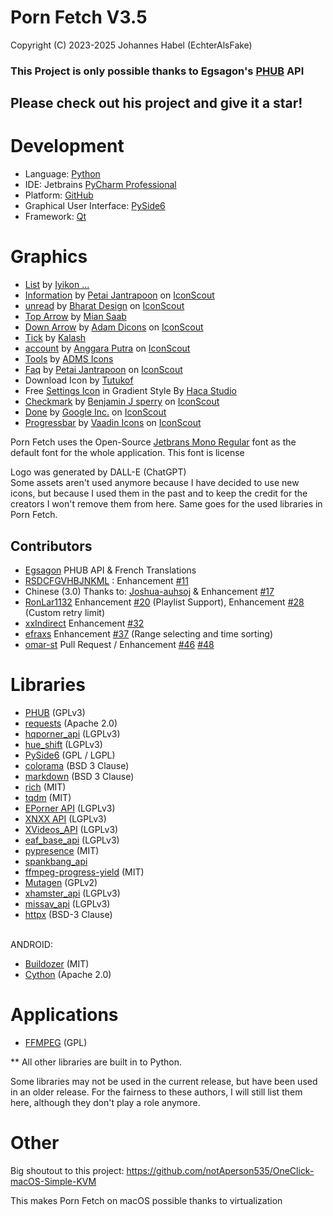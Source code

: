 # Porn Fetch V3.5

Copyright (C) 2023-2025 Johannes Habel (EchterAlsFake)


### This Project is only possible thanks to Egsagon's [PHUB](https://github.com/EchterAlsFake/PHUB) API

## Please check out his project and give it a star!

# Development
- Language: [Python](https://www.python.org/)
- IDE: Jetbrains [PyCharm Professional](https://www.jetbrains.com/pycharm/)
- Platform: [GitHub](https://github.com)
- Graphical User Interface: [PySide6](https://doc.qt.io/qtforpython-6/)
- Framework: [Qt](https://qt.io)


# Graphics
- <a href="https://iconscout.com/icons/list" class="text-underline font-size-sm" target="_blank">List</a> by <a href="https://iconscout.com/contributors/iyikon" class="text-underline font-size-sm" target="_blank">Iyikon ...</a>
- <a href="https://iconscout.com/icons/information" class="text-underline font-size-sm" target="_blank">Information</a> by <a href="https://iconscout.com/contributors/petai-jantrapoon" class="text-underline font-size-sm">Petai Jantrapoon</a> on <a href="https://iconscout.com" class="text-underline font-size-sm">IconScout</a>
- <a href="https://iconscout.com/icons/unread" class="text-underline font-size-sm" target="_blank">unread</a> by <a href="https://iconscout.com/contributors/bharat-icons" class="text-underline font-size-sm">Bharat Design</a> on <a href="https://iconscout.com" class="text-underline font-size-sm">IconScout</a>
- <a href="https://iconscout.com/icons/top-arrow" class="text-underline font-size-sm" target="_blank">Top Arrow</a> by <a href="https://iconscout.com/contributors/creative-studio" class="text-underline font-size-sm" target="_blank">Mian Saab</a>
- <a href="https://iconscout.com/icons/down-arrow" class="text-underline font-size-sm" target="_blank">Down Arrow</a> by <a href="https://iconscout.com/contributors/adamicons" class="text-underline font-size-sm">Adam Dicons</a> on <a href="https://iconscout.com" class="text-underline font-size-sm">IconScout</a>
- <a href="https://iconscout.com/icons/tick" class="text-underline font-size-sm" target="_blank">Tick</a> by <a href="https://iconscout.com/contributors/kolo-design" class="text-underline font-size-sm" target="_blank">Kalash</a>
- <a href="https://iconscout.com/icons/account" class="text-underline font-size-sm" target="_blank">account</a> by <a href="https://iconscout.com/contributors/anggaraputra" class="text-underline font-size-sm">Anggara Putra</a> on <a href="https://iconscout.com" class="text-underline font-size-sm">IconScout</a>
- <a href="https://iconscout.com/icons/tools" class="text-underline font-size-sm" target="_blank">Tools</a> by <a href="https://iconscout.com/contributors/adms-icon" class="text-underline font-size-sm" target="_blank">ADMS Icons</a>
- <a href="https://iconscout.com/icons/faq" class="text-underline font-size-sm" target="_blank">Faq</a> by <a href="https://iconscout.com/contributors/petai-jantrapoon" class="text-underline font-size-sm">Petai Jantrapoon</a> on <a href="https://iconscout.com" class="text-underline font-size-sm">IconScout</a>
- Download Icon by [Tutukof](https://iconscout.com/contributors/fersusart)
- Free [Settings Icon](https://iconscout.com/free-icon/settings-2856913) in Gradient Style By [Haca Studio](https://iconscout.com/contributors/boosticon)
- <a href="https://iconscout.com/icons/checkmark" class="text-underline font-size-sm" target="_blank">Checkmark</a> by <a href="https://iconscout.com/contributors/benjamin-j-sperry" class="text-underline font-size-sm">Benjamin J sperry</a> on <a href="https://iconscout.com" class="text-underline font-size-sm">IconScout</a>
- <a href="https://iconscout.com/icons/done" class="text-underline font-size-sm" target="_blank">Done</a> by <a href="https://iconscout.com/contributors/google-inc" class="text-underline font-size-sm">Google Inc.</a> on <a href="https://iconscout.com" class="text-underline font-size-sm">IconScout</a>
- <a href="https://iconscout.com/icons/progressbar" class="text-underline font-size-sm" target="_blank">Progressbar</a> by <a href="https://iconscout.com/contributors/vaadin-icons" class="text-underline font-size-sm">Vaadin Icons</a> on <a href="https://iconscout.com" class="text-underline font-size-sm">IconScout</a>

Porn Fetch uses the Open-Source [Jetbrans Mono Regular](https://www.jetbrains.com/de-de/lp/mono/) font as the default font for the whole application.
This font is license

Logo was generated by DALL-E (ChatGPT)
<br>Some assets aren't used anymore because I have decided to use new icons,
but because I used them in the past and to keep the credit for the creators I won't remove them from here.
Same goes for the used libraries in Porn Fetch.

## Contributors
- [Egsagon](https://github.com/Egsagon) PHUB API & French Translations
- [RSDCFGVHBJNKML](https://github.com/RSDCFGVHBJNKML) : Enhancement [#11](https://github.com/EchterAlsFake/Porn_Fetch/issues/11)
- Chinese (3.0) Thanks to: [Joshua-auhsoj](https://github.com/Joshua-auhsoj) & Enhancement [#17](https://github.com/EchterAlsFake/Porn_Fetch/issues/17)
- [RonLar1132](https://github.com/RonLar1132) Enhancement [#20](https://github.com/EchterAlsFake/Porn_Fetch/issues/20) (Playlist Support), Enhancement [#28](https://github.com/EchterAlsFake/Porn_Fetch/issues/28) (Custom retry limit)
- [xxIndirect](https://github.com/xxIndirect) Enhancement [#32](https://github.com/EchterAlsFake/Porn_Fetch/issues/32)
- [efraxs](https://github.com/efraxs) Enhancement [#37](https://github.com/EchterAlsFake/Porn_Fetch/issues/37) (Range selecting and time sorting)
- [omar-st](https://github.com/omar-st) Pull Request / Enhancement [#46](https://github.com/EchterAlsFake/Porn_Fetch/issues/46) [#48](https://github.com/EchterAlsFake/Porn_Fetch/pull/48)

# Libraries
- [PHUB](https://github.com/EchterAlsFake/PHUB) (GPLv3)
- [requests](https://github.com/psf/requests) (Apache 2.0)
- [hqporner_api](https://github.com/EchterAlsFake/hqporner_api) (LGPLv3)
- [hue_shift](https://github.com/EchterAlsFake/hue_shift) (LGPLv3)
- [PySide6](https://doc.qt.io/qtforpython-6/) (GPL / LGPL)
- [colorama](https://github.com/tartley/colorama) (BSD 3 Clause)
- [markdown](https://github.com/Python-Markdown/markdown) (BSD 3 Clause)
- [rich](https://github.com/Textualize/rich) (MIT)
- [tqdm](https://github.com/tqdm/tqdm) (MIT)
- [EPorner API](https://github.com/EchterAlsFake/eporner_api) (LGPLv3)
- [XNXX API](https://github.com/EchterAlsFake/xnxx_api) (LGPLv3)
- [XVideos_API](https://github.com/EchterAlsFake/xvideos_api) (LGPLv3)
- [eaf_base_api](https://github.com/echteralsfake/eaf_base_api) (LGPLv3)
- [pypresence](https://github.com/qwertyquerty/pypresence) (MIT)
- [spankbang_api](https://github.com/EchterAlsFake/spankbang_api)
- [ffmpeg-progress-yield](https://github.com/slhck/ffmpeg-progress-yield) (MIT)
- [Mutagen](https://github.com/quodlibet/mutagen) (GPLv2)
- [xhamster_api](https://github.com/EchterAlsFake/xhamster_api) (LGPLv3)
- [missav_api](https://github.com/EchterAlsFake/missav-api) (LGPLv3)
- [httpx](https://github.com/encode/httpx) (BSD-3 Clause)

<br>ANDROID:
- [Buildozer](https://github.com/kivy/buildozer) (MIT)
- [Cython](https://github.com/cython/cython) (Apache 2.0)

# Applications
- [FFMPEG](https://ffmpeg.org/) (GPL)

** All other libraries are built in to Python.

Some libraries may not be used in the current release, but have been used in an older release.
For the fairness to these authors, I will still list them here, although they don't play a role anymore.

# Other
Big shoutout to this project: https://github.com/notAperson535/OneClick-macOS-Simple-KVM

This makes Porn Fetch on macOS possible thanks to virtualization

